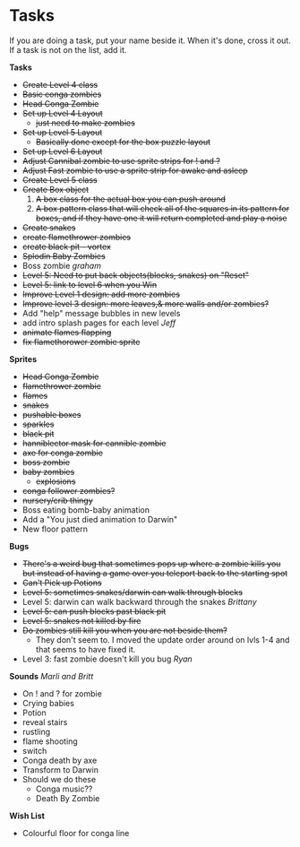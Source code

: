 # Tasks #

If you are doing a task, put your name beside it.
When it's done, cross it out.
If a task is not on the list, add it.

**Tasks**
  * ~~Create Level 4 class~~
  * ~~Basic conga zombies~~
  * ~~Head Conga Zombie~~
  * ~~Set up Level 4 Layout~~
    * ~~just need to make zombies~~
  * ~~Set up Level 5 Layout~~
    * ~~Basically done except for the box puzzle layout~~
  * ~~Set up Level 6 Layout~~
  * ~~Adjust Cannibal zombie to use sprite strips for ! and ?~~
  * ~~Adjust Fast zombie to use a sprite strip for awake and asleep~~
  * ~~Create Level 5 class~~
  * ~~Create Box object~~
    1. ~~A box class for the actual box you can push around~~
    1. ~~A box pattern class that will check all of the squares in its pattern for boxes, and if they have one it will return completed and play a noise~~
  * ~~Create snakes~~
  * ~~create flamethrower zombies~~
  * ~~create black pit - vortex~~
  * ~~Splodin Baby Zombies~~
  * Boss zombie _graham_
  * ~~Level 5: Need to put back objects(blocks, snakes) on "Reset"~~
  * ~~Level 5: link to level 6 when you Win~~
  * ~~Improve Level 1 design: add more zombies~~
  * ~~Improve level 3 design: more leaves,& more walls and/or zombies?~~
  * Add "help" message bubbles in new levels
  * add intro splash pages for each level _Jeff_
  * ~~animate flames flapping~~
  * ~~fix flamethorower zombie sprite~~

**Sprites**
  * ~~Head Conga Zombie~~
  * ~~flamethrower zombie~~
  * ~~flames~~
  * ~~snakes~~
  * ~~pushable boxes~~
  * ~~sparkles~~
  * ~~black pit~~
  * ~~hanniblector mask for cannible zombie~~
  * ~~axe for conga zombie~~
  * ~~boss zombie~~
  * ~~baby zombies~~
    * ~~explosions~~
  * ~~conga follower zombies?~~
  * ~~nursery/crib thingy~~
  * Boss eating bomb-baby animation
  * Add a "You just died animation to Darwin"
  * New floor pattern

**Bugs**
  * ~~There's a weird bug that sometimes pops up where a zombie kills you but instead of having a game over you teleport back to the starting spot~~
  * ~~Can't Pick up Potions~~
  * ~~Level 5: sometimes snakes/darwin can walk through blocks~~
  * Level 5: darwin can walk backward through the snakes _Brittany_
  * ~~Level 5: can push blocks past black pit~~
  * ~~Level 5: snakes not killed by fire~~
  * ~~Do zombies still kill you when you are not beside them?~~
    * They don't seem to.  I moved the update order around on lvls 1-4 and that seems to have fixed it.
  * Level 3: fast zombie doesn't kill you bug _Ryan_

**Sounds** _Marli and Britt_
  * On ! and ? for zombie
  * Crying babies
  * Potion
  * reveal stairs
  * rustling
  * flame shooting
  * switch
  * Conga death by axe
  * Transform to Darwin
  * Should we do these
    * Conga music??
    * Death By Zombie

**Wish List**
  * Colourful floor for conga line
